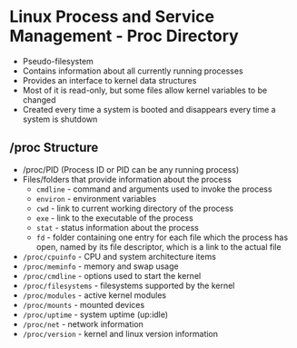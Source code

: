 # Linux Process and Service Management - Proc Directory

- Pseudo-filesystem
- Contains information about all currently running processes
- Provides an interface to kernel data structures
- Most of it is read-only, but some files allow kernel variables to be changed
- Created every time a system is booted and disappears every time a system is shutdown

## **/proc Structure**
- /proc/PID (Process ID or PID can be any running process)
- Files/folders that provide information about the process
    - `cmdline` - command and arguments used to invoke the process
    - `environ` - environment variables 
    - `cwd` - link to current working directory of the process
    - `exe` - link to the executable of the process
    - `stat` - status information about the process
    - `fd` - folder containing one entry for each file which the process has open, named by its file descriptor, which is a link to the actual file
- `/proc/cpuinfo` - CPU and system architecture items
- `/proc/meminfo` - memory and swap usage
- `/proc/cmdline` - options used to start the kernel
- `/proc/filesystems` - filesystems supported by the kernel
- `/proc/modules` - active kernel modules
- `/proc/mounts` - mounted devices
- `/proc/uptime` - system uptime (up:idle)
- `/proc/net` - network information
- `/proc/version` - kernel and linux version information

